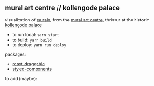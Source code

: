 ## mural art centre // kollengode palace

visualization of [murals](https://www.instagram.com/a.bit.of.sky/), from the [mural art centre](https://www.archaeology.kerala.gov.in/monuments/mural-art-centre/45), thrissur at the historic [kollengode palace](https://en.wikipedia.org/wiki/Kollengode_Palace)

- to run local: `yarn start`
- to build: `yarn build`
- to deploy: `yarn run deploy`

packages:

- [react-draggable](https://github.com/react-grid-layout/react-draggable/)
- [styled-components](https://styled-components.com/)

to add (maybe):
